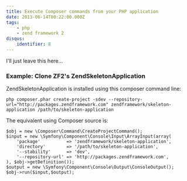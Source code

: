 ```yaml
---
title: Execute Composer commands from your PHP application
date: 2013-06-14T00:22:00.000Z
tags:
    - php
    - zend framework 2
disqus:
    identifier: 8
---
```


<p>I'll just leave this here...</p>

<h3 id="exampleclonezf2szendskeletonapplication">Example: Clone ZF2's ZendSkeletonApplication</h3>

<p>ZendSkeletonApplication is installed using this composer command line:</p>

<pre><code>php composer.phar create-project -sdev --repository-url="http://packages.zendframework.com" zendframework/skeleton-application /path/to/skeleton-application
</code></pre>

<p>The equivalent using Composer source is:</p>

<pre><code>$obj = new \Composer\Command\CreateProjectCommand();
$input = new \Symfony\Component\Console\Input\ArrayInput(array(
    'package'          =&gt; 'zendframework/skeleton-application',
    'directory'        =&gt; '/path/to/skeleton-application',
    '--stability'      =&gt; 'dev',
    '--repository-url' =&gt; 'http://packages.zendframework.com',
), $obj-&gt;getDefinition());
$output = new \Symfony\Component\Console\Output\ConsoleOutput();
$obj-&gt;run($input,$output);
</code></pre>